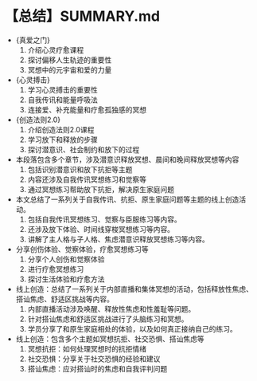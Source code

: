 # 【总结】SUMMARY.md

-   {真爱之门}
    1.  介绍心灵疗愈课程
    2.  探讨偏移人生轨迹的重要性
    3.  冥想中的元宇宙和爱的力量
-   {心灵搏击}
    1.  学习心灵搏击的重要性
    2.  自我传讯和能量呼吸法
    3.  连接爱、补充能量和疗愈孤独感的冥想
-   {创造法则2.0}
    1.  介绍创造法则2.0课程
    2.  学习放下和释放的步骤
    3.  探讨潜意识、社会制约和放下的过程
-   本段落包含多个章节，涉及潜意识释放冥想、晨间和晚间释放冥想等内容
    1.  包括识别潜意识和放下抗拒等主题
    2.  内容还涉及自我传讯冥想练习和觉察等
    3.  通过冥想练习帮助放下抗拒，解决原生家庭问题
-   本文总结了一系列关于自我传讯、抗拒、原生家庭问题等主题的线上创造活动。
    1.  包括自我传讯冥想练习、觉察与臣服练习等内容。
    2.  还涉及放下体验、时间线穿梭冥想练习等内容。
    3.  讲解了主人格与子人格、焦虑潜意识释放冥想练习等内容。
-   分享创伤体验、觉察体验，疗愈冥想练习等
    1.  分享个人创伤和觉察体验
    2.  进行疗愈冥想练习
    3.  探讨生活体验和疗愈方法
-   线上创造：总结了一系列关于内部直播和集体冥想的活动，包括释放性焦虑、搭讪焦虑、舒适区挑战等内容。
    1.  内部直播活动涉及唤醒、释放性焦虑和性羞耻等问题。
    2.  针对搭讪焦虑和舒适区挑战进行了头脑练习和冥想。
    3.  学员分享了和原生家庭相处的体验，以及如何真正接纳自己的练习。
-   线上创造：包含多个主题如冥想抗拒、社交恐惧、搭讪焦虑等
    1.  冥想抗拒：如何处理冥想时的抗拒情绪
    2.  社交恐惧：分享关于社交恐惧的经验和建议
    3.  搭讪焦虑：应对搭讪时的焦虑和自我评判问题